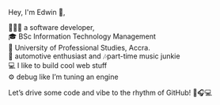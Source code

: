  Hey, I'm Edwin 🌚, 
 
👨🏽‍💻  a software developer, <br />
🎓  BSc Information Technology Management <br />
🏫  University of Professional Studies, Accra.<br />
🚗  automotive enthusiast and 🎶part-time music junkie<br />
💻  I like to build cool web stuff <br />
⚙️ debug like I’m tuning an engine<br />

Let’s drive some code and vibe to the rhythm of GitHub! 🚗🎧💻

